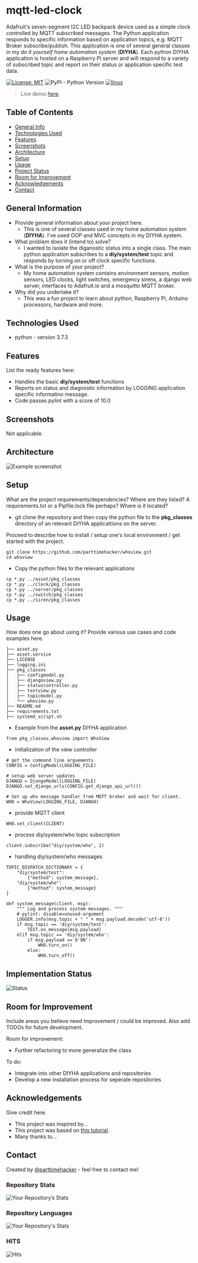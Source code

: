 # mqtt-led-clock
Adafruit's seven-segment I2C LED backpack device used as a simple clock controlled by MQTT subscribed messages. The Python application responds to specific information based on application topics, e.g. MQTT Broker subscribe/publish. This application is one of several general classes in my *do it yourself home automation system* (**DIYHA**). Each python DIYHA application is hosted on a Raspberry Pi server and will respond to a variety of subscribed topic and report on their status or application specific test data. 

[![License: MIT](https://img.shields.io/badge/License-MIT-yellow.svg)](https://opensource.org/licenses/MIT)
![PyPI - Python Version](https://img.shields.io/pypi/pyversions/Django)
[![linux](https://svgshare.com/i/Zhy.svg)](https://svgshare.com/i/Zhy.svg)

> Live demo [_here_](https://www.example.com). <!-- If you have the project hosted somewhere, include the link here. -->

## Table of Contents
* [General Info](#general-information)
* [Technologies Used](#technologies-used)
* [Features](#features)
* [Screenshots](#screenshots)
* [Architecture](#architecture)
* [Setup](#setup)
* [Usage](#usage)
* [Project Status](#project-status)
* [Room for Improvement](#room-for-improvement)
* [Acknowledgements](#acknowledgements)
* [Contact](#contact)
<!-- * [License](#license) -->


## General Information
- Provide general information about your project here.
  - This is one of several classes used in my home automation system (**DIYHA**). I've used OOP and MVC concepts in my DIYHA system. 
- What problem does it (intend to) solve?
  - I wanted to isolate the diganostic status into a single class. The main python application subscribes to a **diy/system/test** topic and responds by turning on or off clock specific functions.
- What is the purpose of your project?
  - My home automation system contains environment sensors, motion sensors, LED clocks, light switches, emergency sirens, a django web server, interfaces to Adafruit.io and a mosquitto MQTT broker.
- Why did you undertake it?
  - This was a fun project to learn about python, Raspberry Pi, Arduino processors, hardware and more.
<!-- You don't have to answer all the questions - just the ones relevant to your project. -->

## Technologies Used
- python - version 3.7.3

## Features
List the ready features here:
- Handles the basic **diy/system/test** functions
- Reports on status and diagnostic information by LOGGING application specific informatino message.
- Code passes pylint with a score of 10.0

## Screenshots
Not applicable.
<!-- ![Example screenshot](./diyhadiagram.png)-->
<!-- If you have screenshots you'd like to share, include them here. -->

## Architecture
![Example screenshot](./diyhadiagram.png)
<!-- If you have screenshots you'd like to share, include them here. -->

## Setup
What are the project requirements/dependencies? Where are they listed? A requirements.txt or a Pipfile.lock file perhaps? Where is it located?
- git clone the repository and then copy the python file to the **pkg_classes** directory of an relevant DIYHA applicattions on the server.

Proceed to describe how to install / setup one's local environment / get started with the project.
```
git clone https://github.com/parttimehacker/whoview.git
cd whoview
```
- Copy the python files to the relevant applications
```
cp *.py ../asset/pkg_classes
cp *.py ../clock/pkg_classes
cp *.py ../server/pkg_classes
cp *.py ../switch/pkg_classes
cp *.py ../siren/pkg_classes
```

## Usage
How does one go about using it?
Provide various use cases and code examples here.

```
├── asset.py
├── asset.service
├── LICENSE
├── logging.ini
├── pkg_classes
│   ├── configmodel.py
│   ├── djangoview.py
│   ├── statuscontroller.py
│   ├── testview.py
│   ├── topicmodel.py
│   └── whoview.py
├── README.md
├── requirements.txt
├── systemd_script.sh
```
- Example from the **asset.py** DIYHA application
```
from pkg_classes.whoview import WhoView
```
- initialization of the view controller
```
# get the command line arguements
CONFIG = ConfigModel(LOGGING_FILE)

# setup web server updates
DJANGO = DjangoModel(LOGGING_FILE)
DJANGO.set_django_urls(CONFIG.get_django_api_url())

# Set up who message handler from MQTT broker and wait for client.
WHO = WhoView(LOGGING_FILE, DJANGO)
```
- provide MQTT client
```
WHO.set_client(CLIENT)
```
- process diy/system/who topic subscription
```
client.subscribe("diy/system/who", 1)
```
- handling diy/system/who messages
```
TOPIC_DISPATCH_DICTIONARY = {
    "diy/system/test":
        {"method": system_message},
    "diy/system/who":
        {"method": system_message}
}

def system_message(client, msg):
    """ Log and process system messages. """
    # pylint: disable=unused-argument
    LOGGER.info(msg.topic + " " + msg.payload.decode('utf-8'))
    if msg.topic == 'diy/system/test':
        TEST.on_message(msg.payload)
    elif msg.topic == 'diy/system/who':
        if msg.payload == b'ON':
            WHO.turn_on()
        else:
            WHO.turn_off()
```

## Implementation Status
![Status](https://progress-bar.dev/80/?title=progress)


## Room for Improvement
Include areas you believe need improvement / could be improved. Also add TODOs for future development.

Room for improvement:
- Further refactoring to more generalize the class

To do:
- Integrate into other DIYHA applications and repositories
- Develop a new installation process for seperate repositories


## Acknowledgements
Give credit here.
- This project was inspired by...
- This project was based on [this tutorial](https://www.example.com).
- Many thanks to...


## Contact
Created by [@parttimehacker](http://parttimehacker.io/) - feel free to contact me!
### Repository Stats
![Your Repository’s Stats](https://github-readme-stats.vercel.app/api?username=parttimehacker&show_icons=true)
### Repository Languages
![Your Repository's Stats](https://github-readme-stats.vercel.app/api/top-langs/?username=parttimehacker&theme=blue-green)
### HITS
![Hits](https://hitcounter.pythonanywhere.com/count/tag.svg?url=https://github.com/parttimehacker)


<!-- Optional -->
<!-- ## License -->
<!-- This project is open source and available under the [... License](). -->

<!-- You don't have to include all sections - just the one's relevant to your project -->
